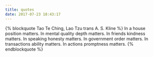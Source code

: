 ```yaml
---
title: quotes
date: 2017-07-23 18:43:17
---
```

{% blockquote Tao Te Ching, Lao Tzu trans A. S. Kline %}
In a house position matters.
In mental quality depth matters.
In friends kindness matters.
In speaking honesty matters.
In government order matters.
In transactions ability matters.
In actions promptness matters.
{% endblockquote %}
